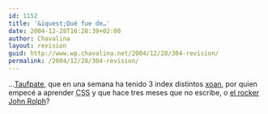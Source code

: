 ```yaml
---
id: 1152
title: '&iquest;Qué fue de…'
date: 2004-12-28T16:28:39+02:00
author: Chavalina
layout: revision
guid: http://www.wp.chavalina.net/2004/12/28/304-revision/
permalink: /2004/12/28/304-revision/
---
```

…<a href="http://www.taufpate.com/" target="_blank">Taufpate</a>, que en una semana ha tenido 3 index distintos <a href="http://toxico.bitacoras.com/" target="_blank">xoan</a>, por quien empecé a aprender <acronym title="Cascade Style Sheets">CSS</acronym> y que hace tres meses que no escribe, o <a href="http://www.trovadores.org/salvaje/" target="_blank">el rocker John Rolph</a>?